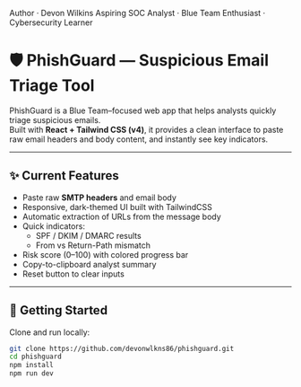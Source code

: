 Author · Devon Wilkins
Aspiring SOC Analyst · Blue Team Enthusiast · Cybersecurity Learner


# 🛡️ PhishGuard — Suspicious Email Triage Tool

PhishGuard is a Blue Team–focused web app that helps analysts quickly triage suspicious emails.  
Built with **React + Tailwind CSS (v4)**, it provides a clean interface to paste raw email headers and body content, and instantly see key indicators.

---

## ✨ Current Features
- Paste raw **SMTP headers** and email body
- Responsive, dark-themed UI built with TailwindCSS
- Automatic extraction of URLs from the message body
- Quick indicators:
  - SPF / DKIM / DMARC results
  - From vs Return-Path mismatch
- Risk score (0–100) with colored progress bar
- Copy-to-clipboard analyst summary
- Reset button to clear inputs

---

## 🚀 Getting Started

Clone and run locally:

```bash
git clone https://github.com/devonwlkns86/phishguard.git
cd phishguard
npm install
npm run dev
